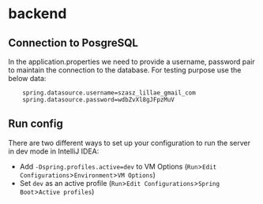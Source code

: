 # backend

## Connection to PosgreSQL
In the application.properties we need to provide a username, password pair to maintain the connection to the database. For testing purpose use the below data:
```properties
    spring.datasource.username=szasz_lillae_gmail_com
    spring.datasource.password=wdbZvXl8gJFpzMuV
```
## Run config
There are two different ways to set up your configuration to run the server in dev mode in IntelliJ IDEA:
- Add `-Dspring.profiles.active=dev` to VM Options
    (`Run`>`Edit Configurations`>`Environment`>`VM Options`)
- Set `dev` as an active profile
    (`Run`>`Edit Configurations`>`Spring Boot`>`Active profiles`)
